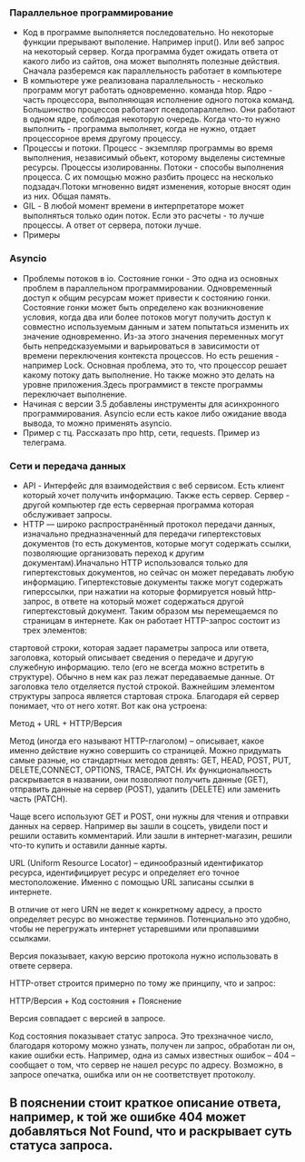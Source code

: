 ### Параллельное программирование
- Код в программе выполняется последовательно. Но некоторые функции прерывают выполение. Например input(). Или веб запрос на некоторый сервер. Когда программа будет ожидать ответа от какого либо из сайтов, она может выполнять полезные действия. Сначала разберемся как параллельность работает в компьютере
- В компьютере уже реализована параллельность - несколько программ могут работать одновременно. команда htop. Ядро - часть процессора, выполняющая исполнение одного потока команд. Большинство процессов работают псевдопараллелно. Они работают в одном ядре, соблюдая некоторую очередь. Когда что-то нужно выполнить - программа выполняет, когда не нужно, отдает процессорное время другому процессу.
- Процессы и потоки. Процесс  - экземпляр программы во время выполнения, независимый обьект, которому выделены системные ресурсы. Процессы изолированны. Потоки - способы выполнения процесса. С их помощью можно разбить процесс на несколько подзадач.Потоки мгновенно видят изменения, которые вносят один из них.  Общая память. 
- GIL - В любой момент времени в интерпретаторе может выполняться только один поток. Если это расчеты - то лучше процессы. А ответ от сервера, потоки лучше. 
- Примеры

### Asyncio
- Проблемы потоков в io. Состояние гонки - Это одна из основных проблем в параллельном программировании. Одновременный доступ к общим ресурсам может привести к состоянию гонки. Состояние гонки может быть определено как возникновение условия, когда два или более потоков могут получить доступ к совместно используемым данным и затем попытаться изменить их значение одновременно. Из-за этого значения переменных могут быть непредсказуемыми и варьироваться в зависимости от времени переключения контекста процессов. Но есть решения - например Lock.
Основная проблема, это то, что процессор решает какому потоку дать выполнение. Но также можно это делать на уровне приложения.Здесь программист в тексте программы переключает выполнение. 
- Начиная с версии 3.5 добавлены инструменты для асинхронного программирования. Asyncio если есть какое либо ожидание ввода вывода, то можно применять asyncio. 
- Пример с тц. Рассказать про http, cети, requests. Пример из телеграма. 

### Сети и передача данных 
 - API - Интерфейс для взаимодействия с веб сервисом. Есть клиент который хочет получить информацию. Также есть сервер. Сервер - другой компьютер где есть серверная программа которая обслуживает запросы. 
 - HTTP — широко распространённый протокол передачи данных, изначально предназначенный для передачи гипертекстовых документов (то есть документов, которые могут содержать ссылки, позволяющие организовать переход к другим документам).Иначально HTTP использовался только для гипертекстовых документов, но сейчас он может передавать любую информацию. Гипертекстовые документы также могут содержать гиперcсылки, при нажатии на которые формируется новый http-запрос, в ответе на который может содержаться другой гипертекстовый документ. Таким образом мы перемещаемся по страницам в интернете.
Как он работает
HTTP-запрос состоит из трех элементов:

стартовой строки, которая задает параметры запроса или ответа,
заголовка, который описывает сведения о передаче и другую служебную информацию.
тело (его не всегда можно встретить в структуре). Обычно в нем как раз лежат передаваемые данные. От заголовка тело отделяется пустой строкой.
Важнейшим элементом структуры запроса является стартовая строка. Благодаря ей сервер понимает, что от него хотят. Вот как она устроена:

Метод + URL + HTTP/Версия

Метод (иногда его называют HTTP-глаголом) – описывает, какое именно действие нужно совершить со страницей. Можно придумать самые разные, но стандартных методов девять: GET, HEAD, POST, PUT, DELETE,CONNECT, OPTIONS, TRACE, PATCH. Их функциональность раскрывается в названии, они позволяют получить данные (GET), отправить данные на сервер (POST), удалить (DELETE) или заменить часть (PATCH).

Чаще всего используют GET и POST, они нужны для чтения и отправки данных на сервер. Например вы зашли в соцсеть, увидели пост и решили оставить комментарий. Или зашли в интернет-магазин, решили что-то купить и оставили данные карты.

URL (Uniform Resource Locator) – единообразный идентификатор ресурса, идентифицирует ресурс и определяет его точное местоположение. Именно с помощью URL записаны ссылки в интернете.

В отличие от него URN не ведет к конкретному адресу, а просто определяет ресурс во множестве терминов. Потенциально это удобно, чтобы не перегружать интернет устаревшими или пропавшими ссылками.

Версия показывает, какую версию протокола нужно использовать в ответе сервера.

HTTP-ответ строится примерно по тому же принципу, что и запрос:

HTTP/Версия + Код состояния + Пояснение

Версия совпадает с версией в запросе.

Код состояния показывает статус запроса. Это трехзначное число, благодаря которому можно узнать, получен ли запрос, обработан ли он, какие ошибки есть. Например, одна из самых известных ошибок – 404 – сообщает о том, что сервер не нашел ресурс по адресу. Возможно, в запросе опечатка, ошибка или он не соответствует протоколу.

В пояснении стоит краткое описание ответа, например, к той же ошибке 404 может добавляться Not Found, что и раскрывает суть статуса запроса.
 - 
